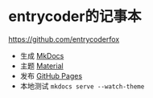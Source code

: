 # entrycoder的记事本

<https://github.com/entrycoderfox>

- 生成 [MkDocs](https://www.mkdocs.org) 
- 主题 [Material](https://github.com/squidfunk/mkdocs-material)
- 发布 [GitHub Pages](https://pages.github.com) 
- 本地测试 ```mkdocs serve --watch-theme```